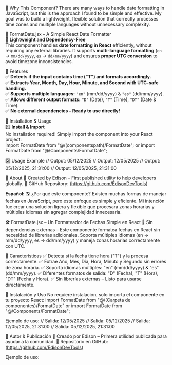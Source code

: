 🎯 Why This Component?
There are many ways to handle date formatting in JavaScript, but this is the approach I found to be simple and effective. 
My goal was to build a lightweight, flexible solution that correctly processes time zones and multiple languages without unnecessary complexity.

📅 FormatDate.jsx – A Simple React Date Formatter  
🚀 **Lightweight and Dependency-Free**  
This component handles **date formatting in React** efficiently, without requiring any external libraries. 
It supports **multi-language formatting** (`en` → `mm/dd/yyyy`, `es` → `dd/mm/yyyy`) and ensures **proper UTC conversion** to avoid timezone inconsistencies.  

🌟 Features  
✅ **Detects if the input contains time ("T") and formats accordingly.**  
✅ **Extracts Year, Month, Day, Hour, Minute, and Second with UTC-safe handling.**  
✅ **Supports multiple languages:** `"en"` (mm/dd/yyyy) & `"es"` (dd/mm/yyyy).  
✅ **Allows different output formats:** `"D"` (Date), `"T"` (Time), `"DT"` (Date & Time).  
✅ **No external dependencies – Ready to use directly!**  

🚀 Installation & Usage  
1️⃣ **Install & Import**  
No installation required! Simply import the component into your React project:  
import FormatDate from "@/(componentspath)/FormatDate"; or import FormatDate from "@/Components/FormatDate";

2️⃣ Usage Example
<FormatDate date="2025-05-12T21:31:00.000000Z" format="D" language="en" />   // Output: 05/12/2025
<FormatDate date="2025-05-12T21:31:00.000000Z" format="D" language="es" />   // Output: 12/05/2025
<FormatDate date="2025-05-12T21:31:00.000000Z" format="DT" language="en" />  // Output: 05/12/2025, 21:31:00
<FormatDate date="2025-05-12T21:31:00.000000Z" format="DT" language="es" />  // Output: 12/05/2025, 21:31:00

📌 About
🚀 Created by Edison – First published utility to help developers globally. 🔗 GitHub Repository: (https://github.com/EdisonDevTools)

**Español:**
🌎 ¿Por qué este componente?
Existen muchas formas de manejar fechas en JavaScript, pero este enfoque es simple y eficiente. 
Mi intención fue crear una solución ligera y flexible que procesara zonas horarias y múltiples idiomas sin agregar complejidad innecesaria.

🛠️ FormatDate.jsx – Un Formateador de Fechas Simple en React
🚀 Sin dependencias externas – Este componente formatea fechas en React sin necesidad de librerías adicionales. 
Soporta múltiples idiomas (en → mm/dd/yyyy, es → dd/mm/yyyy) y maneja zonas horarias correctamente con UTC.

🌟 Características
✅ Detecta si la fecha tiene hora ("T") y la procesa correctamente. 
✅ Extrae Año, Mes, Día, Hora, Minuto y Segundo sin errores de zona horaria. 
✅ Soporta idiomas múltiples: "en" (mm/dd/yyyy) & "es" (dd/mm/yyyy). 
✅ Diferentes formatos de salida: "D" (Fecha), "T" (Hora), "DT" (Fecha y Hora). 
✅ Sin librerías externas – Listo para usarse directamente.

🚀 Instalación y Uso
No requiere instalación, solo importa el componente en tu proyecto React: import FormatDate from "@/(Carpeta de componentes)/FormatDate" or import FormatDate from "@/Components/FormatDate";

Ejemplo de uso:
<FormatDate date="2025-05-12T21:31:00.000000Z" format="D" language="es" />   // Salida: 12/05/2025
<FormatDate date="2025-05-12T21:31:00.000000Z" format="D" language="en" />   // Salida: 05/12/2025
<FormatDate date="2025-05-12T21:31:00.000000Z" format="DT" language="es" />  // Salida: 12/05/2025, 21:31:00
<FormatDate date="2025-05-12T21:31:00.000000Z" format="DT" language="en" />  // Salida: 05/12/2025, 21:31:00

📌 Autor & Publicación
🚀 Creado por Edison – Primera utilidad publicada para ayudar a la comunidad. 🔗 Repositorio en GitHub: (https://github.com/EdisonDevTools)

Ejemplo de uso:
